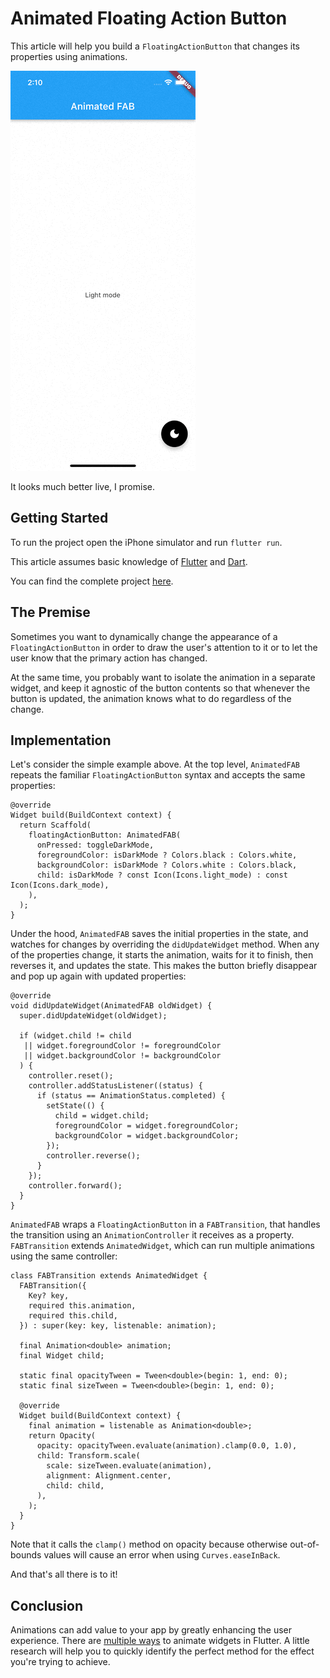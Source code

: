 # Animated Floating Action Button

This article will help you build a `FloatingActionButton` that changes its properties using animations.

![Flutter Hero Page Route](flutter_animated_fab.gif)

It looks much better live, I promise.

## Getting Started

To run the project open the iPhone simulator and run `flutter run`.

This article assumes basic knowledge of [Flutter](https://flutter.dev/) and [Dart](https://dart.dev/).

You can find the complete project [here](https://github.com/stassop/flutter_animated_fab).

## The Premise

Sometimes you want to dynamically change the appearance of a `FloatingActionButton` in order to draw the user's attention to it or to let the user know that the primary action has changed.

At the same time, you probably want to isolate the animation in a separate widget, and keep it agnostic of the button contents so that whenever the button is updated, the animation knows what to do regardless of the change.

## Implementation

Let's consider the simple example above. At the top level, `AnimatedFAB` repeats the familiar `FloatingActionButton` syntax and accepts the same properties:

```
@override
Widget build(BuildContext context) {
  return Scaffold(
    floatingActionButton: AnimatedFAB(
      onPressed: toggleDarkMode,
      foregroundColor: isDarkMode ? Colors.black : Colors.white,
      backgroundColor: isDarkMode ? Colors.white : Colors.black,
      child: isDarkMode ? const Icon(Icons.light_mode) : const Icon(Icons.dark_mode),
    ),
  );
}
```

Under the hood, `AnimatedFAB` saves the initial properties in the state, and watches for changes by overriding the `didUpdateWidget` method. When any of the properties change, it starts the animation, waits for it to finish, then reverses it, and updates the state. This makes the button briefly disappear and pop up again with updated properties:

```
@override
void didUpdateWidget(AnimatedFAB oldWidget) {
  super.didUpdateWidget(oldWidget);

  if (widget.child != child
   || widget.foregroundColor != foregroundColor
   || widget.backgroundColor != backgroundColor
  ) {
    controller.reset();
    controller.addStatusListener((status) {
      if (status == AnimationStatus.completed) {
        setState(() {
          child = widget.child;
          foregroundColor = widget.foregroundColor;
          backgroundColor = widget.backgroundColor;
        });
        controller.reverse();
      }
    });
    controller.forward();
  }
}
```

`AnimatedFAB` wraps a `FloatingActionButton` in a `FABTransition`, that handles the transition using an `AnimationController` it receives as a property. `FABTransition` extends `AnimatedWidget`, which can run multiple animations using the same controller:

```
class FABTransition extends AnimatedWidget {
  FABTransition({
    Key? key,
    required this.animation,
    required this.child,
  }) : super(key: key, listenable: animation);

  final Animation<double> animation;
  final Widget child;

  static final opacityTween = Tween<double>(begin: 1, end: 0);
  static final sizeTween = Tween<double>(begin: 1, end: 0);

  @override
  Widget build(BuildContext context) {
    final animation = listenable as Animation<double>;
    return Opacity(
      opacity: opacityTween.evaluate(animation).clamp(0.0, 1.0),
      child: Transform.scale(
        scale: sizeTween.evaluate(animation),
        alignment: Alignment.center,
        child: child,
      ),
    );
  }
}
```

Note that it calls the `clamp()` method on opacity because otherwise out-of-bounds values will cause an error when using `Curves.easeInBack`.

And that's all there is to it!

## Conclusion

Animations can add value to your app by greatly enhancing the user experience. There are [multiple ways](https://flutter.dev/docs/development/ui/animations/tutorial) to animate widgets in Flutter. A little research will help you to quickly identify the perfect method for the effect you're trying to achieve.
